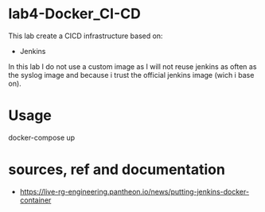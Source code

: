 # lab4-Docker_CI-CD

This lab create a CICD infrastructure based on: 
- Jenkins

In this lab I do not use a custom image as I will not reuse jenkins as often as the syslog image and because i trust the official jenkins image (wich i base on).


# Usage

docker-compose up

# sources, ref and documentation 

- https://live-rg-engineering.pantheon.io/news/putting-jenkins-docker-container